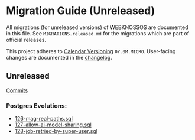 # Migration Guide (Unreleased)
All migrations (for unreleased versions) of WEBKNOSSOS are documented in this file.
See `MIGRATIONS.released.md` for the migrations which are part of official releases.

This project adheres to [Calendar Versioning](http://calver.org/) `0Y.0M.MICRO`.
User-facing changes are documented in the [changelog](CHANGELOG.released.md).

## Unreleased
[Commits](https://github.com/scalableminds/webknossos/compare/25.02.1...HEAD)


### Postgres Evolutions:
- [126-mag-real-paths.sql](conf/evolutions/126-mag-real-paths.sql)
- [127-allow-ai-model-sharing.sql](conf/evolutions/128-allow-ai-model-sharing.sql)
- [128-job-retried-by-super-user.sql](conf/evolutions/128-job-retried-by-super-user.sql)
